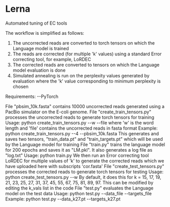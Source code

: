 # Lerna
Automated tuning of EC tools

The workflow is simplified as follows:
1) The uncorrected reads are converted to torch tensors on which the Language model is trained
2) The reads are corrected (for multiple 'k' values) using a standard Error correcting tool, for example, LoRDEC
3) The corrected reads are converted to tensors on which the Language model evaluation is done
4) Simulated annealing is run on the perplexity values generated by evaluation where the 'k' value corresponding to minimum perplexity is chosen

Requirements:
--PyTorch

File "pbsim_10k.fasta" contains 10000 uncorrected reads generated using a PacBio simulator on the E-coli genome.
File "create_train_tensors.py" processes the uncorrected reads to generate torch tensors for training
  Usage: python create_train_tensors.py --w --file
    where 'w' is the word length and 'file' contains the uncorrected reads in fasta format
  Example: python create_train_tensors.py --4 --pbsim_10k.fasta
  This generates and saves two tensors, "train_data.pt" and "train_targets.pt" which will be used by the Language model for training
File "train.py" trains the language model for 200 epochs and saves it as "LM.pkl". It also generates a log file as "log.txt"
  Usage: python train.py
We then run an Error correcting tool LoRDEC for multiple values of 'k' to generate the corrected reads which we have uploaded here with subscripts 'cor.fasta'
File "create_test_tensors.py" processes the corrected reads to generate torch tensors for testing
  Usage: python create_test_tensors.py --w
  By default, it does this for k = 15, 17, 19, 21, 23, 25, 27, 31, 37, 45, 55, 67, 75, 81, 89, 97. This can be modified by editing the k_vals list in the code
File "test.py" evaluates the Language model on the test data
  Usage: python test.py --data_file --targets_file
  Example: python test.py --data_k27.pt --targets_k27.pt
  
